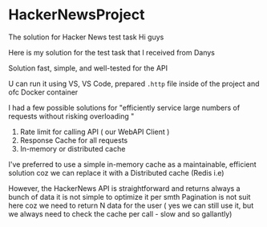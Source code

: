 # HackerNewsProject
 The solution for Hacker News test task
Hi guys

Here is my solution for the test task that I received from Danys

Solution fast, simple, and well-tested for the API

U can run it using VS, VS Code, prepared `.http` file inside of the project and ofc Docker container 

I had a few possible solutions for "efficiently service large numbers of requests without risking overloading "
1. Rate limit for calling API ( our WebAPI Client )
2. Response Cache for all requests
3. In-memory or distributed cache

I've preferred to use a simple in-memory cache as a maintainable, efficient solution coz we can replace it with a Distributed cache (Redis i.e)

However, the HackerNews API is straightforward and returns always a bunch of data it is not simple to optimize it per smth
Pagination is not suit here coz we need to return N data for the user ( yes we can still use it, but we always need to check the cache per call - slow and so gallantly)

